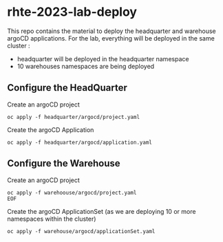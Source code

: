 # rhte-2023-lab-deploy

This repo contains the material to deploy the headquarter and warehouse argoCD applications.
For the lab, everything will be deployed in the same cluster :
- headquarter will be deployed in the headquarter namespace
- 10 warehouses namespaces are being deployed


## Configure the HeadQuarter


Create an argoCD project
```shell
oc apply -f headquarter/argocd/project.yaml
```

Create the argoCD Application
```shell
oc apply -f headquarter/argocd/application.yaml
```



## Configure the Warehouse

Create an argoCD project
```shell
oc apply -f warehoouse/argocd/project.yaml
EOF
```

Create the argoCD ApplicationSet (as we are deploying 10 or more namespaces within the cluster)
```shell
oc apply -f warehouse/argocd/applicationSet.yaml
```

